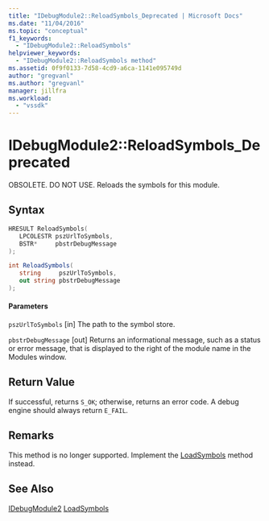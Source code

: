 ```yaml
---
title: "IDebugModule2::ReloadSymbols_Deprecated | Microsoft Docs"
ms.date: "11/04/2016"
ms.topic: "conceptual"
f1_keywords:
  - "IDebugModule2::ReloadSymbols"
helpviewer_keywords:
  - "IDebugModule2::ReloadSymbols method"
ms.assetid: 0f9f0133-7d58-4cd9-a6ca-1141e095749d
author: "gregvanl"
ms.author: "gregvanl"
manager: jillfra
ms.workload:
  - "vssdk"
---
```

# IDebugModule2::ReloadSymbols_Deprecated
OBSOLETE. DO NOT USE. Reloads the symbols for this module.

## Syntax

```cpp
HRESULT ReloadSymbols( 
   LPCOLESTR pszUrlToSymbols,
   BSTR*     pbstrDebugMessage
);
```

```csharp
int ReloadSymbols( 
   string     pszUrlToSymbols,
   out string pbstrDebugMessage
);
```

#### Parameters
 `pszUrlToSymbols`
 [in] The path to the symbol store.

 `pbstrDebugMessage`
 [out] Returns an informational message, such as a status or error message, that is displayed to the right of the module name in the Modules window.

## Return Value
 If successful, returns `S_OK`; otherwise, returns an error code. A debug engine should always return `E_FAIL`.

## Remarks
 This method is no longer supported. Implement the [LoadSymbols](../../../extensibility/debugger/reference/idebugmodule3-loadsymbols.md) method instead.

## See Also
 [IDebugModule2](../../../extensibility/debugger/reference/idebugmodule2.md)
 [LoadSymbols](../../../extensibility/debugger/reference/idebugmodule3-loadsymbols.md)
